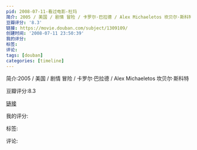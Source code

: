 ```yaml
---
pid: 2008-07-11-看过电影-杜玛
简介: 2005 / 美国 / 剧情 冒险 / 卡罗尔·巴拉德 / Alex Michaeletos 坎贝尔·斯科特
豆瓣评分: '8.3'
链接: https://movie.douban.com/subject/1309109/
创建时间: '2008-07-11 23:50:39'
我的评分:
标签:
评论:
tags: [douban]
categories: [timeline]
---
```

简介:2005 / 美国 / 剧情 冒险 / 卡罗尔·巴拉德 / Alex Michaeletos 坎贝尔·斯科特

豆瓣评分:8.3

[链接](https://movie.douban.com/subject/1309109/)

我的评分:

标签:

评论:

